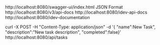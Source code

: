 http://localhost:8080/swagger-ui/index.html
JSON Format
http://localhost:8080/v3/api-docs
http://localhost:8080/idev-api-docs
http://localhost:8080/idev-documentation


curl -X POST -H "Content-Type:
application/json" -d '{
"name":New Task", 
"description":"New task description",
"completed":false}'
http://localhost:8080/api/tasks

